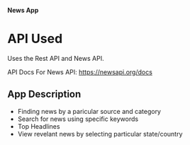 
**News App**

# API Used

Uses the Rest API and News API.

API Docs For News API: https://newsapi.org/docs

## App Description

- Finding news by a paricular source and category
- Search for news using specific keywords
- Top Headlines
- View revelant news by selecting particular state/country

